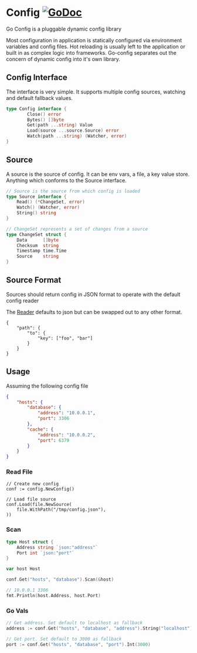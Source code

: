 # Config [![GoDoc](https://godoc.org/github.com/micro/go-config?status.svg)](https://godoc.org/github.com/micro/go-config)

Go Config is a pluggable dynamic config library

Most configuration in application is statically configured via environment variables and config files. Hot reloading is usually left to the application or 
built in as complex logic into frameworks. Go-config separates out the concern of dynamic config into it's own library. 

## Config Interface

The interface is very simple. It supports multiple config sources, watching and default fallback values.

```go
type Config interface {
        Close() error
        Bytes() []byte
        Get(path ...string) Value
        Load(source ...source.Source) error
        Watch(path ...string) (Watcher, error)
}
```

## Source

A source is the source of config. It can be env vars, a file, a key value store. Anything which conforms to the Source interface.

```go
// Source is the source from which config is loaded
type Source interface {
	Read() (*ChangeSet, error)
	Watch() (Watcher, error)
	String() string
}

// ChangeSet represents a set of changes from a source
type ChangeSet struct {
	Data      []byte
	Checksum  string
	Timestamp time.Time
	Source    string
}
```

## Source Format

Sources should return config in JSON format to operate with the default config reader

The [Reader](https://godoc.org/github.com/micro/go-config/reader#Reader) defaults to json but can be swapped out to any other format.

```
{
	"path": {
		"to": {
			"key": ["foo", "bar"]
		}
	}
}
```

## Usage

Assuming the following config file

```json
{
    "hosts": {
        "database": {
            "address": "10.0.0.1",
            "port": 3306
        },
        "cache": {
            "address": "10.0.0.2",
            "port": 6379
        }
    }
}
```

### Read File

```
// Create new config
conf := config.NewConfig()

// Load file source
conf.Load(file.NewSource(
	file.WithPath("/tmp/config.json"),
))
```

### Scan

```go
type Host struct {
	Address string `json:"address"`
	Port int `json:"port"`
}

var host Host

conf.Get("hosts", "database").Scan(&host)

// 10.0.0.1 3306
fmt.Println(host.Address, host.Port)
```

### Go Vals

```go
// Get address. Set default to localhost as fallback
address := conf.Get("hosts", "database", "address").String("localhost")

// Get port. Set default to 3000 as fallback
port := conf.Get("hosts", "database", "port").Int(3000)
```

